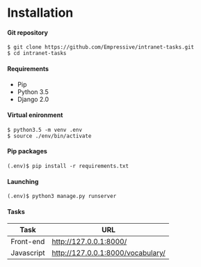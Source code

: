 # Installation
#### Git repository
```
$ git clone https://github.com/Empressive/intranet-tasks.git
$ cd intranet-tasks
```
#### Requirements
  - Pip
  - Python 3.5
  - Django 2.0

#### Virtual enironment
```
$ python3.5 -m venv .env
$ source ./env/bin/activate
```

#### Pip packages
```
(.env)$ pip install -r requirements.txt
```

#### Launching
```
(.env)$ python3 manage.py runserver
```

#### Tasks
| Task  | URL |
| ------------- | ------------- |
| Front-end  | http://127.0.0.1:8000/  |
| Javascript  | http://127.0.0.1:8000/vocabulary/  |



